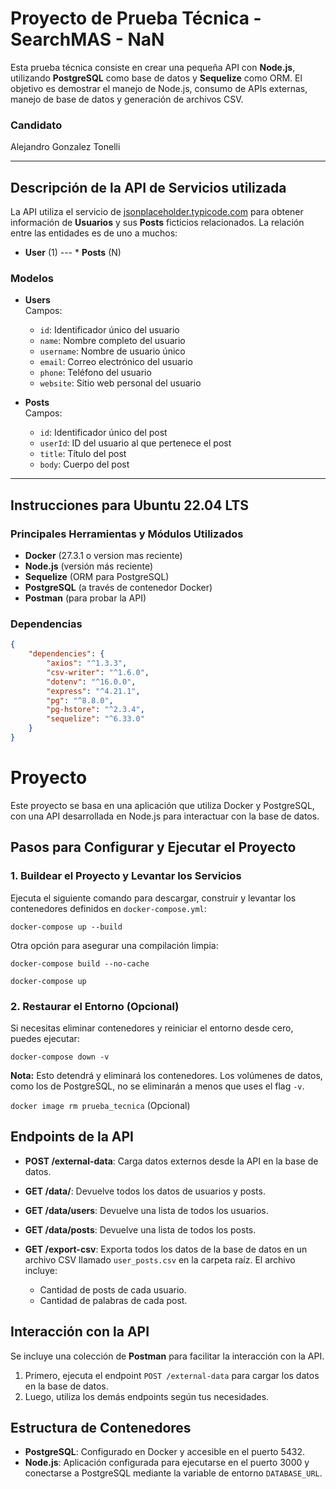 
# Proyecto de Prueba Técnica - SearchMAS - NaN

Esta prueba técnica consiste en crear una pequeña API con **Node.js**, utilizando **PostgreSQL** como base de datos y **Sequelize** como ORM. El objetivo es demostrar el manejo de Node.js, consumo de APIs externas, manejo de base de datos y generación de archivos CSV.

### Candidato
Alejandro Gonzalez Tonelli

---


## Descripción de la API de Servicios utilizada

La API utiliza el servicio de [jsonplaceholder.typicode.com](https://jsonplaceholder.typicode.com/) para obtener información de **Usuarios** y sus **Posts** ficticios relacionados. La relación entre las entidades es de uno a muchos:

- **User** (1) --- * **Posts** (N)


### Modelos

- **Users**  
  Campos:
    - `id`: Identificador único del usuario
    - `name`: Nombre completo del usuario
    - `username`: Nombre de usuario único
    - `email`: Correo electrónico del usuario
    - `phone`: Teléfono del usuario
    - `website`: Sitio web personal del usuario

- **Posts**  
  Campos:
    - `id`: Identificador único del post
    - `userId`: ID del usuario al que pertenece el post
    - `title`: Título del post
    - `body`: Cuerpo del post

---

## Instrucciones para Ubuntu 22.04 LTS

### Principales Herramientas y Módulos Utilizados

- **Docker** (27.3.1 o version mas reciente)
- **Node.js** (versión más reciente)
- **Sequelize** (ORM para PostgreSQL)
- **PostgreSQL** (a través de contenedor Docker)
- **Postman** (para probar la API)

### Dependencias

```json
{
    "dependencies": {
        "axios": "^1.3.3",
        "csv-writer": "^1.6.0",
        "dotenv": "^16.0.0",
        "express": "^4.21.1",
        "pg": "^8.8.0",
        "pg-hstore": "^2.3.4",
        "sequelize": "^6.33.0"
    }
}
```

# Proyecto

Este proyecto se basa en una aplicación que utiliza Docker y PostgreSQL, con una API desarrollada en Node.js para interactuar con la base de datos.

## Pasos para Configurar y Ejecutar el Proyecto

### 1. Buildear el Proyecto y Levantar los Servicios

Ejecuta el siguiente comando para descargar, construir y levantar los contenedores definidos en `docker-compose.yml`:

`docker-compose up --build`

Otra opción para asegurar una compilación limpia:

`docker-compose build --no-cache`

`docker-compose up`

### 2. Restaurar el Entorno (Opcional)

Si necesitas eliminar contenedores y reiniciar el entorno desde cero, puedes ejecutar:

`docker-compose down -v`

**Nota:** Esto detendrá y eliminará los contenedores. Los volúmenes de datos, como los de PostgreSQL, no se eliminarán a menos que uses el flag `-v`.

`docker image rm prueba_tecnica` (Opcional)

## Endpoints de la API

- **POST /external-data**: Carga datos externos desde la API en la base de datos.
  
- **GET /data/**: Devuelve todos los datos de usuarios y posts.

- **GET /data/users**: Devuelve una lista de todos los usuarios.

- **GET /data/posts**: Devuelve una lista de todos los posts.

- **GET /export-csv**: Exporta todos los datos de la base de datos en un archivo CSV llamado `user_posts.csv` en la carpeta raíz. El archivo incluye:
  - Cantidad de posts de cada usuario.
  - Cantidad de palabras de cada post.

## Interacción con la API

Se incluye una colección de **Postman** para facilitar la interacción con la API.

1. Primero, ejecuta el endpoint `POST /external-data` para cargar los datos en la base de datos.
2. Luego, utiliza los demás endpoints según tus necesidades.

## Estructura de Contenedores

- **PostgreSQL**: Configurado en Docker y accesible en el puerto 5432.
- **Node.js**: Aplicación configurada para ejecutarse en el puerto 3000 y conectarse a PostgreSQL mediante la variable de entorno `DATABASE_URL`.

